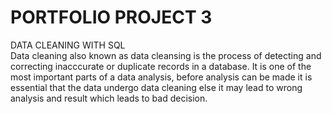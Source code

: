 # PORTFOLIO PROJECT 3
 DATA CLEANING WITH SQL  
        Data cleaning also known as data cleansing is the process of detecting and correcting inacccurate or duplicate records in a database. It is one of the most important parts of a data analysis, before analysis can be made it is essential that the data undergo data cleaning else it may lead to wrong analysis and result which leads to bad decision.
